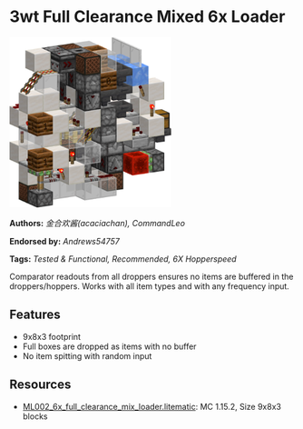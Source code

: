 # 3wt Full Clearance Mixed 6x Loader
<img alt="6x_mixed.png" src="images/6x_mixed.png?raw=1" height="300px">

**Authors:** *金合欢酱(acaciachan), CommandLeo*

**Endorsed by:** *Andrews54757*

**Tags:** *Tested & Functional, Recommended, 6X Hopperspeed*

Comparator readouts from all droppers ensures no items are buffered in the droppers/hoppers. Works with all item types and with any frequency input.

## Features
- 9x8x3 footprint
- Full boxes are dropped as items with no buffer
- No item spitting with random input

## Resources
- [ML002_6x_full_clearance_mix_loader.litematic](attachments/ML002_6x_full_clearance_mix_loader.litematic): MC 1.15.2, Size 9x8x3 blocks
